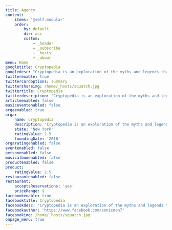 ```yaml
---
title: Agency
content:
    items: '@self.modular'
    order:
        by: default
        dir: asc
        custom:
            - _header
            - _subscribe
            - _hosts
            - _about
menu: Home
googletitle: Cryptopedia
googledesc: "Cryptopedia is an exploration of the myths and legends that haunt the human mind. Each week Brandon and John will take you on a journey exploring the mysteries of the world, tackling the tales with a dash of skepticism and an extra helping of humor.\r\n\r\nTopics include cryptids such as bigfoot or mothman, paranormal events, claims of the supernatural, monsters of mythology, and urban legends."
twitterenable: true
twittercardoptions: summary
twittershareimg: /home/_hosts/squatch.jpg
twittertitle: Cryptopedia
twitterdescription: "Cryptopedia is an exploration of the myths and legends that haunt the human mind. Each week Brandon and John will take you on a journey exploring the mysteries of the world, tackling the tales with a dash of skepticism and an extra helping of humor.\r\n\r\nTopics include cryptids such as bigfoot or mothman, paranormal events, claims of the supernatural, monsters of mythology, and urban legends."
articleenabled: false
musiceventenabled: false
orgaenabled: true
orga:
    name: Cryptopedia
    description: 'Cryptopedia is an exploration of the myths and legends that haunt the human mind. Each week Brandon and John will take you on a journey exploring the mysteries of the world, tackling the tales with a dash of skepticism and an extra helping of humor.  Topics include cryptids such as bigfoot or mothman, paranormal events, claims of the supernatural, monsters of mythology, and urban legends.'
    state: 'New York'
    ratingValue: 2.5
    foundingDate: '2018'
orgaratingenabled: false
eventenabled: false
personenabled: false
musicalbumenabled: false
productenabled: false
product:
    ratingValue: 2.5
restaurantenabled: false
restaurant:
    acceptsReservations: 'yes'
    priceRange: $
facebookenable: true
facebooktitle: Cryptopedia
facebookdesc: "Cryptopedia is an exploration of the myths and legends that haunt the human mind. Each week Brandon and John will take you on a journey exploring the mysteries of the world, tackling the tales with a dash of skepticism and an extra helping of humor.\r\n\r\nTopics include cryptids such as bigfoot or mothman, paranormal events, claims of the supernatural, monsters of mythology, and urban legends."
facebookauthor: 'https://www.facebook.com/sonicman7'
facebookimg: /home/_hosts/squatch.jpg
onpage_menu: true
---
```


